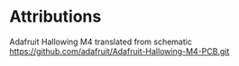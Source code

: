 # Attributions
Adafruit Hallowing M4 translated from schematic https://github.com/adafruit/Adafruit-Hallowing-M4-PCB.git
